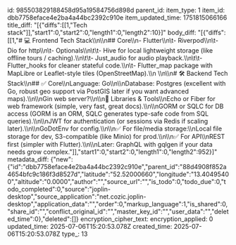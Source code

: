 id: 985503829188458d95a19584756d898d
parent_id: 
item_type: 1
item_id: dbb7758eface4e2ba4a44bc2392c910e
item_updated_time: 1751815066166
title_diff: "[{\"diffs\":[[1,\"Tech stack\"]],\"start1\":0,\"start2\":0,\"length1\":0,\"length2\":10}]"
body_diff: "[{\"diffs\":[[1,\"# 💻 Frontend Tech Stack\\\n\\\n## Core\\\n- Flutter\\\n\\t- Riverpod\\\n\\t- Dio for http\\\n\\t- Optionals\\\n\\t\\t- Hive for local lightweight storage (like offline tours / caching).\\\n\\t\\t- Just_audio for audio playback.\\\n\\t\\t- Flutter_hooks for cleaner stateful code.\\\n\\t- Flutter_map package with MapLibre or Leaflet-style tiles (OpenStreetMap).\\\n \\\n\\\n# 🛠 Backend Tech Stack\\\n## ✅ Core\\\nLanguage: Go\\\n\\\nDatabase: Postgres (excellent with Go, robust geo support via PostGIS later if you want advanced maps).\\\n\\\nGin web server?\\\n\\\n🚀 Libraries & Tools\\\nEcho or Fiber for web framework (simple, very fast, great docs).\\\n\\\nGORM or SQLC for DB access (GORM is an ORM, SQLC generates type-safe code from SQL queries).\\\n\\\nJWT for authentication (or sessions via Redis if scaling later).\\\n\\\nGoDotEnv for config.\\\n\\\n✅ For file/media storage:\\\nLocal file storage for dev, S3-compatible (like Minio) for prod.\\\n\\\n✅ For API\\\nREST first (simpler with Flutter).\\\n\\\nLater: GraphQL with gqlgen if your data needs grow complex.\"]],\"start1\":0,\"start2\":0,\"length1\":0,\"length2\":952}]"
metadata_diff: {"new":{"id":"dbb7758eface4e2ba4a44bc2392c910e","parent_id":"88d4908f852a4654bfc9c186f3d8527d","latitude":"52.52000660","longitude":"13.40495400","altitude":"0.0000","author":"","source_url":"","is_todo":0,"todo_due":0,"todo_completed":0,"source":"joplin-desktop","source_application":"net.cozic.joplin-desktop","application_data":"","order":0,"markup_language":1,"is_shared":0,"share_id":"","conflict_original_id":"","master_key_id":"","user_data":"","deleted_time":0},"deleted":[]}
encryption_cipher_text: 
encryption_applied: 0
updated_time: 2025-07-06T15:20:53.078Z
created_time: 2025-07-06T15:20:53.078Z
type_: 13